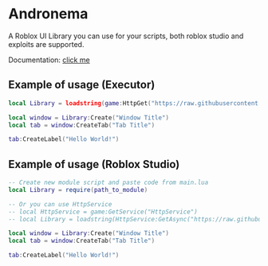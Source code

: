 # Andronema
A Roblox UI Library you can use for your scripts, both roblox studio and exploits are supported.

Documentation: [click me](https://andronema.gitbook.io/andronema/)

## Example of usage (Executor)
```lua
local Library = loadstring(game:HttpGet("https://raw.githubusercontent.com/WhoIsDanix/Andronema/master/main.lua"))

local window = Library:Create("Window Title")
local tab = window:CreateTab("Tab Title")

tab:CreateLabel("Hello World!")
```

## Example of usage (Roblox Studio)
```lua
-- Create new module script and paste code from main.lua
local Library = require(path_to_module)

-- Or you can use HttpService
-- local HttpService = game:GetService("HttpService")
-- local Library = loadstring(HttpService:GetAsync("https://raw.githubusercontent.com/WhoIsDanix/Andronema/master/main.lua"))

local window = Library:Create("Window Title")
local tab = window:CreateTab("Tab Title")

tab:CreateLabel("Hello World!")
```
